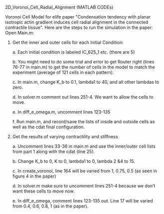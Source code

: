 2D_Voronoi_Cell_Radial_Alignment (MATLAB CODEs)

Voronoi Cell Model for elife paper "Condensation tendency  with planar isotropic actin gradient induces cell radial alignment in the connected contractile tissue".
Here are the steps to run the simulation in the paper:
Open Main.m:
1. Get the inner and outer cells for each Initial Condition:

      a. Each initial condition is labeled IC_625_1 etc. (there are 5)
          
      b. You might need to do some trial and error to get Router right (lines 76-77 in main.m) to get the number of cells in the model to match the experiment (average of 121 cells in each pattern). 
      
      c. In main.m, change K_b to 0.1, lambda1 to 40, and all other lambdas to zero.
      
      d. In solver.m comment out lines 251-4. We want to allow the cells to move.
      
      e. In diff_e_omega.m, uncomment lines 123-135
      
      f. Run main.m, and record/save the lists of inside and outside cells as well as the cdat final configuration. 

2. Get the results of varying contractility and stiffness
      
      a. Uncomment lines 33-36 in main.m and use the inner/outer cell lists from part 1 along with the cdat (line 25).
      
      b. Change K_b to 0, K to 0, lambda1 to 0, lambda 2 &4 to 15. 
      
      c. In create_voronoi, line 164 will be varied from 1, 0.75, 0.5 (as seen in figure 4 in the paper)
      
      d. In solver.m make sure to uncomment lines 251-4 because we don’t want these cells to move now.
      
      e. In diff_e_omega, comment lines 123-135 out. Line 17 will be varied from 0.4, 0.6, 0.8, 1 (as in the paper).
